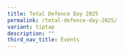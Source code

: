 ```yaml
---
title: Total Defence Day 2025
permalink: /total-defence-day-2025/
variant: tiptap
description: ""
third_nav_title: Events
---
```

